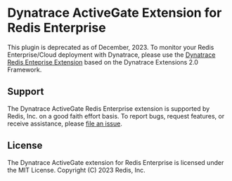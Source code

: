 # Dynatrace ActiveGate Extension for Redis Enterprise

This plugin is deprecated as of December, 2023. To monitor your Redis Enterprise/Cloud deployment with Dynatrace, please use the [Dynatrace Redis Enteprise Extension](https://github.com/redis-field-engineering/redis-enterprise-observability/tree/main/dynatrace) based on the Dynatrace Extensions 2.0 Framework.

## Support

The Dynatrace ActiveGate Redis Enterprise extension is supported by Redis, Inc. on a good faith effort basis. To report bugs, request features, or receive assistance, please [file an issue](https://github.com/redis-field-engineering/dynatrace-activegate-for-redis-enterprise/issues).

## License

The Dynatrace ActiveGate extension for Redis Enterprise is licensed under the MIT License. Copyright (C) 2023 Redis, Inc.